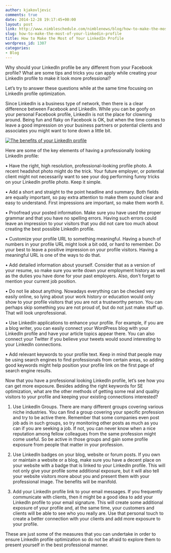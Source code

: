 ```yaml
---
author: kjakovljevic
comments: true
date: 2014-12-28 19:17:45+00:00
layout: post
link: http://www.nimbleschedule.com/nimblenews/blog/how-to-make-the-most-of-your-linkedin-profile/
slug: how-to-make-the-most-of-your-linkedin-profile
title: How to Make the Most of Your LinkedIn Profile
wordpress_id: 1307
categories:
- Blog
---
```


Why should your LinkedIn profile be any different from your Facebook profile? What are some tips and tricks you can apply while creating your LinkedIn profile to make it look more professional?

Let’s try to answer these questions while at the same time focusing on LinkedIn profile optimization.

Since LinkedIn is a business type of network, then there is a clear difference between Facebook and LinkedIn. While you can be goofy on your personal Facebook profile, LinkedIn is not the place for clowning around. Being fun and flaky on Facebook is OK, but when the time comes to leave a good impression on your business partners or potential clients and associates you might want to tone down a little bit.

[![The benefits of your LinkedIn profile](http://www.nimbleschedule.com/wp-content/uploads/2014/12/linkedin-thumb.jpg)](http://www.nimbleschedule.com/wp-content/uploads/2014/12/linkedin.jpg)

Here are some of the key elements of having a professionally looking LinkedIn profile:  
  

• Have the right, high resolution, professional-looking profile photo. A recent headshot photo might do the trick. Your future employer, or potential client might not necessarily want to see your dog performing funny tricks on your LinkedIn profile photo. Keep it simple.  
  

• Add a short and straight to the point headline and summary. Both fields are equally important, so pay extra attention to make them sound clear and easy to understand. First impressions are important, so make them worth it.  
  

•	Proofread your posted information. Make sure you have used the proper grammar and that you have no spelling errors. Having such errors could leave an impression to your visitors that you did not care too much about creating the best possible LinkedIn profile.  
  

•	Customize your profile URL to something meaningful. Having a bunch of numbers in your profile URL might look a bit odd, or hard to remember. Do your best to leave a positive impression on your profile visitors. Having a meaningful URL is one of the ways to do that.  
  

•	Add detailed information about yourself. Consider that as a version of your resume, so make sure you write down your employment history as well as the duties you have done for your past employers. Also, don't forget to mention your current job position.  
  

•	Do not lie about anything. Nowadays everything can be checked very easily online, so lying about your work history or education would only show to your profile visitors that you are not a trustworthy person. You can perhaps skip something you are not proud of, but do not just make stuff up. That will look unprofessional.  
  

•	Use LinkedIn applications to enhance your profile. For example, if you are a blog writer, you can easily connect your WordPress blog with your LinkedIn profile and have your article topics appear there. You can also connect your Twitter if you believe your tweets would sound interesting to your LinkedIn connections.  
  

•	Add relevant keywords to your profile text. Keep in mind that people may be using search engines to find professionals from certain areas, so adding good keywords might help position your profile link on the first page of search engine results.  
  


Now that you have a professional looking LinkedIn profile, let’s see how you can get more exposure. 
Besides adding the right keywords for SE optimization, what are the other methods of getting some real and quality visitors to your profile and keeping your existing connections interested?

1) Use LinkedIn Groups. There are many different groups covering various niche industries. You can find a group covering your specific profession and try to be active there. Remember that some companies even post job ads in such groups, so try monitoring other posts as much as you can if you are seeking a job. If not, you can never know when a nice reputation among fellow colleagues from the same profession might come useful. So be active in those groups and gain some profile exposure from people that matter in your profession.  
  

2) Use LinkedIn badges on your blog, website or forum posts. If you own or maintain a website or a blog, make sure you have a decent place on your website with a badge that is linked to your LinkedIn profile. This will not only give your profile some additional exposure, but it will also tell your website visitors more about you and present them with your professional image. The benefits will be manifold.  
  

3) Add your LinkedIn profile link to your email messages. If you frequently communicate with clients, then it might be a good idea to add your LinkedIn profile to your email signature. This will create some additional exposure of your profile and, at the same time, your customers and clients will be able to see who you really are. Use that personal touch to create a better connection with your clients and add more exposure to your profile.  
  


These are just some of the measures that you can undertake in order to ensure LinkedIn profile optimization so do not be afraid to explore them to present yourself in the best professional manner.

